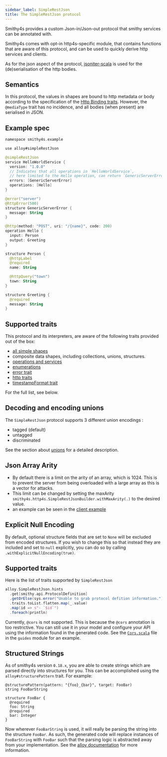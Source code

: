 ```yaml
---
sidebar_label: SimpleRestJson
title: The SimpleRestJson protocol
---
```


Smithy4s provides a custom Json-in/Json-out protocol that smithy services can be annotated with.

Smithy4s comes with opt-in http4s-specific module, that contains functions that are aware of this protocol, and can be used to quickly derive http services and clients.

As for the json aspect of the protocol, [jsoniter-scala](https://github.com/plokhotnyuk/jsoniter-scala/) is used for the (de)serialisation of the http bodies.

## Semantics

In this protocol, the values in shapes are bound to http metadata or body according to the specification of the [Http Binding traits](https://awslabs.github.io/smithy/1.0/spec/core/http-traits.html?highlight=http#http-binding-traits). However, the `@mediaType` trait has no incidence, and all bodies (when present) are serialised in JSON.

## Example spec

```kotlin
namespace smithy4s.example

use alloy#simpleRestJson

@simpleRestJson
service HelloWorldService {
  version: "1.0.0"
  // Indicates that all operations in `HelloWorldService`,
  // here limited to the Hello operation, can return `GenericServerError`.
  errors: [GenericServerError]
  operations: [Hello]
}

@error("server")
@httpError(500)
structure GenericServerError {
  message: String
}

@http(method: "POST", uri: "/{name}", code: 200)
operation Hello {
  input: Person
  output: Greeting
}

structure Person {
  @httpLabel
  @required
  name: String

  @httpQuery("town")
  town: String
}

structure Greeting {
  @required
  message: String
}
```

## Supported traits

This protocol and its interpreters, are aware of the following traits provided out of the box:

* [all simple shapes](https://awslabs.github.io/smithy/1.0/spec/core/model.html#simple-shapes)
* composite data shapes, including collections, unions, structures.
* [operations and services](https://awslabs.github.io/smithy/1.0/spec/core/model.html#service)
* [enumerations](https://awslabs.github.io/smithy/1.0/spec/core/constraint-traits.html#enum-trait)
* [error trait](https://awslabs.github.io/smithy/1.0/spec/core/type-refinement-traits.html#error-trait)
* [http traits](https://awslabs.github.io/smithy/1.0/spec/core/http-traits.html)
* [timestampFormat trait](https://awslabs.github.io/smithy/1.0/spec/core/protocol-traits.html?highlight=timestampformat#timestampformat-trait)

For the full list, see below.

## Decoding and encoding unions

The `SimpleRestJson` protocol supports 3 different union encodings :

* tagged (default)
* untagged
* discriminated

See the section about [unions](../../04-codegen/02-unions.md) for a detailed description.

## Json Array Arity

* By default there is a limit on the arity of an array, which is 1024. This is to prevent the server from being overloaded with a large array as this is a vector for attacks.
* This limit can be changed by setting the maxArity `smithy4s.http4s.SimpleRestJsonBuilder.withMaxArity(.)` to the desired value.
* an example can be seen in the [client example](03-client.md)

## Explicit Null Encoding

By default, optional structure fields that are set to `None` will be excluded from encoded structures. If you wish to change this so that instead they are included and set to `null` explicitly, you can do so by calling `.withExplicitNullEncoding(true)`.
  
## Supported traits

Here is the list of traits supported by `SimpleRestJson`

```scala mdoc:passthrough
alloy.SimpleRestJson.hints
  .get[smithy.api.ProtocolDefinition]
  .getOrElse(sys.error("Unable to grab protocol defition information."))
  .traits.toList.flatten.map(_.value)
  .map(id => s"- `$id`")
  .foreach(println)
```

Currently, `@cors` is not supported. This is because the `@cors` annotation is too restrictive. You can still use it in your model and configure your API using the information found in the generated code. See the [`Cors.scala`](@GITHUB_BRANCH_URL@modules/guides/src/smithy4s/guides/Cors.scala) file in the `guides` module for an example.

## Structured Strings

As of smithy4s version `0.18.x`, you are able to create strings which are parsed directly into structures for you. This can be accomplished using the `alloy#structurePattern` trait. For example:

```smithy
@structurePattern(pattern: "{foo}_{bar}", target: FooBar)
string FooBarString

structure FooBar {
  @required
  foo: String
  @required
  bar: Integer
}
```

Now wherever `FooBarString` is used, it will really be parsing the string into the structure `FooBar`. As such, the generated code will replace instances of `FooBarString` with `FooBar` such that the parsing logic is abstracted away from your implementation. See the [alloy documentation](https://github.com/disneystreaming/alloy#alloystructurepattern) for more information.
